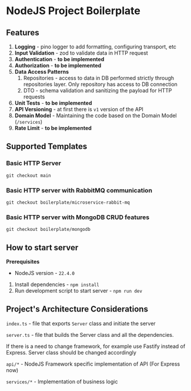 # NodeJS Project Boilerplate

## Features

1. **Logging** - pino logger to add formatting, configuring transport, etc
2. **Input Validation** - zod to validate data in HTTP request
3. **Authentication** - **to be implemented**
4. **Authorization** - **to be implemented**
5. **Data Access Patterns**
   1. Repositories - access to data in DB performed strictly through repositories layer. Only repository has access to DB connection
   2. DTO - schema validation and sanitizing the payload for HTTP requests
6. **Unit Tests** - **to be implemented**
7. **API Versioning** - at first there is `v1` version of the API
8. **Domain Model** - Maintaining the code based on the Domain Model (`/services`)
9. **Rate Limit** - **to be implemented**

## Supported Templates

### Basic HTTP Server

```shell
git checkout main
```

### Basic HTTP server with RabbitMQ communication

```shell
git checkout boilerplate/microservice-rabbit-mq
````

### Basic HTTP server with MongoDB CRUD features

```shell
git checkout boilerplate/mongodb
````

## How to start server

**Prerequisites**

- NodeJS version - `22.4.0`

1. Install dependencies - `npm install`
2. Run development script to start server - `npm run dev`

## Project's Architecture Considerations

`index.ts` - file that exports `Server` class and initiate the server

`server.ts` - file that builds the Server class and all the dependencies.

If there is a need to change framework, for example use Fastify instead of Express. Server class should be changed accordingly

`api/*` - NodeJS Framework specific implementation of API (For Express now)

`services/*` - Implementation of business logic

